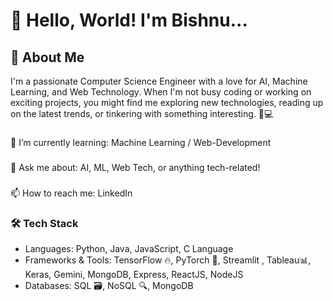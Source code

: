 # 👋 Hello, World! I'm Bishnu...

## 🚀 About Me
I'm a passionate Computer Science Engineer with a love for AI, Machine Learning, and Web Technology. When I'm not busy coding or working on exciting projects, you might find me exploring new technologies, reading up on the latest trends, or tinkering with something interesting. 🧠💻

###
🌱 I’m currently learning: Machine Learning / Web-Development
###
💬 Ask me about: AI, ML, Web Tech, or anything tech-related!
###
📫 How to reach me: LinkedIn

### 🛠 Tech Stack
- Languages: Python, Java, JavaScript, C Language
- Frameworks & Tools: TensorFlow 🔥, PyTorch 🧠, Streamlit , Tableau📊, Keras, Gemini, MongoDB, Express, ReactJS, NodeJS 
- Databases: SQL 🗃, NoSQL 🔍, MongoDB
